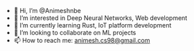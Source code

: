 - 👋 Hi, I’m @Animeshnbe
- 👀 I’m interested in Deep Neural Networks, Web development
- 🌱 I’m currently learning Rust, IoT platform development
- 💞️ I’m looking to collaborate on ML projects
- 📫 How to reach me: animesh.cs98@gmail.com

<!---
Animeshnbe/Animeshnbe is a ✨ special ✨ repository because its `README.md` (this file) appears on your GitHub profile.
You can click the Preview link to take a look at your changes.
--->
